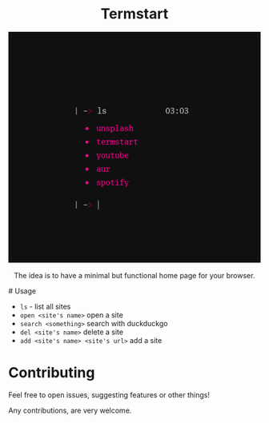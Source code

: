 <div align="center">

# Termstart

<img src="preview.png">

The idea is to have a minimal but functional home page for your browser.

</div>
# Usage

- `ls` - list all sites
- `open <site's name>` open a site
- `search <something>` search with duckduckgo
- `del <site's name>` delete a site
- `add <site's name> <site's url>` add a site

# Contributing

Feel free to open issues, suggesting features or other things!

Any contributions, are very welcome.
